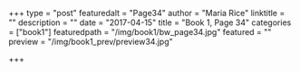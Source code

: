 +++
type = "post"
featuredalt = "Page34"
author = "Maria Rice"
linktitle = ""
description = ""
date = "2017-04-15"
title = "Book 1, Page 34"
categories = ["book1"]
featuredpath = "/img/book1/bw_page34.jpg"
featured = ""
preview = "/img/book1_prev/preview34.jpg"

+++

